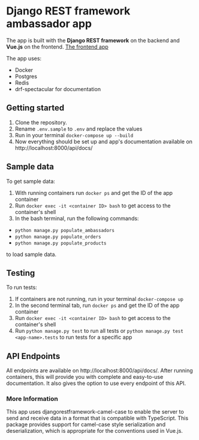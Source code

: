 # Django REST framework ambassador app

The app is built with the **Django REST framework** on the backend and **Vue.js** on the frontend. [The frontend app](https://github.com/aalug/ambassador_vue)

The app uses:

- Docker
- Postgres
- Redis
- drf-spectacular for documentation

## Getting started

1. Clone the repository.
4. Rename `.env.sample` to `.env` and replace the values
5. Run in your terminal `docker-compose up --build`
6. Now everything should be set up and app's documentation available on http://localhost:8000/api/docs/


## Sample data
To get sample data:
1. With running containers run `docker ps` and get the ID of the app container
2. Run `docker exec -it <container ID> bash` to get access to the container's shell
3. In the bash terminal, run the following commands:
- `python manage.py populate_ambassadors`
- `python manage.py populate_orders`
- `python manage.py populate_products` 

to load sample data.


## Testing

To run tests:
1. If containers are not running, run in your terminal `docker-compose up`
2. In the second terminal tab, run `docker ps` and get the ID of the app container
3. Run `docker exec -it <container ID> bash` to get access to the container's shell
4. Run `python manage.py test` to run all tests or `python manage.py test <app-name>.tests` to run tests for a specific
   app


## API Endpoints

All endpoints are available on http://localhost:8000/api/docs/.
After running containers, this will provide you with complete and easy-to-use documentation.
It also gives the option to use every endpoint of this API.


### More Information
This app uses djangorestframework-camel-case to enable the server to send and receive data in a format that is compatible with TypeScript. This package provides support for camel-case style serialization and deserialization, which is appropriate for the conventions used in Vue.js.

